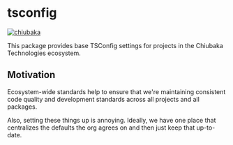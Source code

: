 # tsconfig

[![chiubaka](https://circleci.com/gh/chiubaka/tsconfig.svg?style=shield)](https://app.circleci.com/pipelines/github/chiubaka/tsconfig?filter=all)

This package provides base TSConfig settings for projects in the Chiubaka Technologies ecosystem.


## Motivation
Ecosystem-wide standards help to ensure that we're maintaining consistent code quality and development
standards across all projects and all packages.

Also, setting these things up is annoying. Ideally, we have one place that centralizes the defaults the
org agrees on and then just keep that up-to-date.
